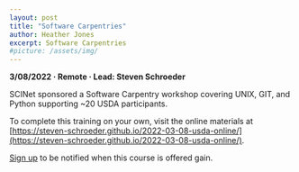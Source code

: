```yaml
---
layout: post
title: "Software Carpentries"
author: Heather Jones
excerpt: Software Carpentries
#picture: /assets/img/
---
```


**3/08/2022 &middot;   Remote   &middot;   Lead: Steven Schroeder**   

SCINet sponsored a Software Carpentry workshop covering  UNIX, GIT, and Python supporting ~20 USDA participants.

To complete this training on your own, visit the online materials at [https://steven-schroeder.github.io/2022-03-08-usda-online/](https://steven-schroeder.github.io/2022-03-08-usda-online/).

[Sign up](https://forms.office.com/g/tVtE8wEgAt) to be notified when this course is offered gain. 
